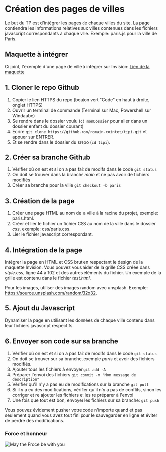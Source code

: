 # Création des pages de villes

Le but du TP est d'intégrer les pages de chaque villes du site.
La page contiendra les informations relatives aux villes contenues dans les fichiers javascript correspondants à chaque ville.
Exemple: paris.js pour la ville de Paris.

## Maquette à intégrer

Ci joint, l'exemple d'une page de ville à intégrer sur Invision:
[Lien de la maquette](https://invis.io/GNZVQWQY59T#/446681095_City)

## 1. Cloner le repo Github

1. Copier le lien HTTPS du repo (bouton vert "Code" en haut à droite, onglet HTTPS)
2. Ouvrir un terminal de commande (Terminal sur Mac, Powershell sur Windaube)
3. Se rendre dans le dossier voulu (`cd monDossier` pour aller dans un dossier enfant du dossier courant)
4. Écrire `git clone https://github.com/romain-cointet/tipi.git` et appuer sur ENTRER.
5. Et se rendre dans le dossier du srepo (`cd tipi`).

## 2. Créer sa branche Github

1. Vérifier où on est et si on a pas fait de modifs dans le code `git status`
2. On doit se trouver dans la branche _main_ et ne pas avoir de fichiers modifiés
3. Créer sa branche pour la ville `git checkout -b paris`

## 3. Création de la page

1. Créer une page HTML au nom de la ville à la racine du projet, exemple: paris.html.
2. Créer et lier le fichier un fichier CSS au nom de la ville dans le dossier _css_, exemple: css/paris.css.
3. Lier le fichier javascript correspondant.

## 4. Intégration de la page

Intégrer la page en HTML et CSS brut en respectant le design de la maquette Invision. Vous pouvez vous aider de la grille CSS créée dans _style.css_, ligne 44 à 102 et des autres éléments du fichier. Un exemple de la grille est contenu dans le fichier _test.html_.

Pour les images, utiliser des images random avec unsplash. Exemple: https://source.unsplash.com/random/32x32.

## 5. Ajout du Javascript

Dynamiser la page en utilisant les données de chaque ville contenu dans leur fichiers javascript respectifs.

## 6. Envoyer son code sur sa branche

1. Vérifier où on est et si on a pas fait de modifs dans le code `git status`
2. On doit se trouver sur sa branche, exemple _paris_ et avoir des fichiers modifiés.
3. Ajouter tous les fichiers à envoyer `git add -A`
4. Préparer l'envoi des fichiers `git commit -m "Mon message de description"`
5. Vérifier qu'il n'y a pas eu de modifications sur la branche `git pull`
6. Si il y a eu des modifications, vérifier qu'il n'y a pas de conflits, sinon les corriger et re ajouter les fichiers et les re préparer à l'envoi
7. Une fois que tout est bon, envoyer les fichiers sur sa branche: `git push`

Vous pouvez évidement pusher votre code n'importe quand et pas seulement quand vous avez tout fini pour le sauvegarder en ligne et éviter de perdre des modifications.


### Force et honneur

![May the Froce be with you](https://media4.giphy.com/media/zhPWlqR2CUQ6s/giphy.gif?cid=ecf05e477gvt6i9bf1wgkga3h94ehnkypp7f8h2a0fu0bfpe&rid=giphy.gif)
